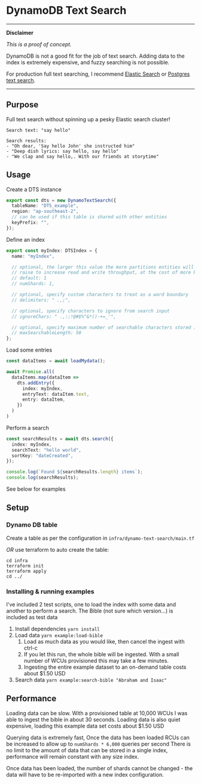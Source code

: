 # DynamoDB Text Search

---
**Disclaimer**

_This is a proof of concept._

DynamoDB is not a good fit for the job of text search.
Adding data to the index is extremely expensive, and fuzzy searching is not possible.

For production full text searching, I recommend [Elastic Search](https://www.elastic.co/) or [Postgres text search](https://www.postgresql.org/docs/current/textsearch.html).

---

## Purpose
Full text search without spinning up a pesky Elastic search cluster!
```
Search text: "say hello"

Search results:
- "Oh dear, 'Say hello John' she instructed him"
- "Deep dish lyrics: say hello, say hello"
- "We clap and say hello,. With our friends at storytime"
```

## Usage
Create a DTS instance
```typescript
export const dts = new DynamoTextSearch({
  tableName: "DTS_example",
  region: "ap-southeast-2",
  // can be used if this table is shared with other entities
  keyPrefix: "",
});
```

Define an index
```typescript
export const myIndex: DTSIndex = {
  name: "myIndex",

  // optional, the larger this value the more partitions entities will be distributed across
  // raise to increase read and write throughput, at the cost of more RCUs during searches
  // default: 1
  // numShards: 1,

  // optional, specify custom characters to treat as a word boundary
  // delimiters: " .,;",

  // optional, specify characters to ignore from search input
  // ignoreChars: " .,:;!@#$%^&*()-+=_'",

  // optional, specify maximum number of searchable characters stored in each segment
  // maxSearchableLength: 50
};
```

Load some entries
```typescript
const dataItems = await loadMydata();

await Promise.all(
  dataItems.map(dataItem =>
    dts.addEntry({
      index: myIndex,
      entryText: dataItem.text,
      entry: dataItem,
    })
  )
)
```

Perform a search
```typescript
const searchResults = await dts.search({
  index: myIndex,
  searchText: "hello world",
  sortKey: "dateCreated",
});

console.log(`Found ${searchResults.length} items`);
console.log(searchResults);
```


See below for examples

## Setup

### Dynamo DB table
Create a table as per the configuration in `infra/dynamo-text-search/main.tf`

_OR_ use terraform to auto create the table:
```shell
cd infra
terraform init
terraform apply
cd ../
```

### Installing & running examples
I've included 2 test scripts, one to load the index with some data and another to perform a search.
The Bible (not sure which version...) is included as test data

1. Install dependencies `yarn install`
2. Load data `yarn example:load-bible`
   1. Load as much data as you would like, then cancel the ingest with ctrl-c
   2. If you let this run, the whole bible will be ingested. With a small number of WCUs provisioned this may take a few minutes.
   3. Ingesting the entire example dataset to an on-demand table costs about $1.50 USD
3. Search data `yarn example:search-bible "Abraham and Isaac"`

## Performance
Loading data can be slow. With a provisioned table at 10,000 WCUs I was able to ingest the bible in about 30 seconds.
Loading data is also quiet expensive, loading this example data set costs about $1.50 USD

Querying data is extremely fast, Once the data has been loaded RCUs can be increased to allow up to `numShards * 6,000` queries per second
There is no limit to the amount of data that can be stored in a single index, performance will remain constant with any size index.

Once data has been loaded, the number of shards cannot be changed - the data will have to be re-imported with a new index configuration.
